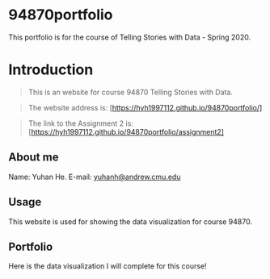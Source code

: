 # 94870portfolio
This portfolio is for the course of Telling Stories with Data - Spring 2020.

# Introduction

> This is an website for course 94870 Telling Stories with Data.

> The website address is: [https://hyh1997112.github.io/94870portfolio/]

> The link to the Assignment 2 is: [https://hyh1997112.github.io/94870portfolio/assignment2]

## About me

Name: Yuhan He.
E-mail: yuhanh@andrew.cmu.edu


## Usage
This website is used for showing the data visualization for course 94870.


## Portfolio 

Here is the data visualization I will complete for this course!
